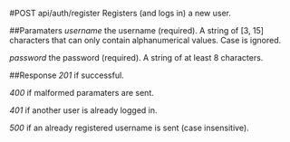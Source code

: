 #POST api/auth/register
Registers (and logs in) a new user. 

##Paramaters
_username_ the username (required). A string of [3, 15] characters that can only contain alphanumerical values. Case is ignored.

_password_ the password (required). A string of at least 8 characters.

##Response
_201_ if successful.

_400_ if malformed paramaters are sent.

_401_ if another user is already logged in.

_500_ if an already registered username is sent (case insensitive).
